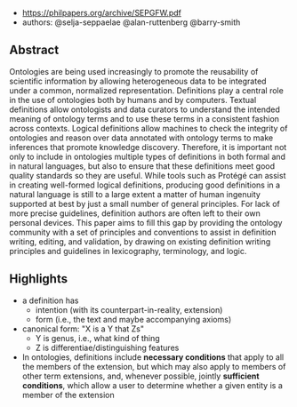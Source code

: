 
- https://philpapers.org/archive/SEPGFW.pdf
- authors: @selja-seppaelae @alan-ruttenberg @barry-smith 

## Abstract

Ontologies are being used increasingly to promote the reusability of scientific information by allowing heterogeneous data to be integrated under a common, normalized representation. Definitions play a central role in the use of ontologies both by humans and by computers. Textual definitions allow ontologists and data curators to understand the intended meaning of ontology terms and to use these terms in a consistent fashion across contexts. Logical definitions allow machines to check the integrity of ontologies and reason over data annotated with ontology terms to make inferences that promote knowledge discovery. Therefore, it is important not only to include in ontologies multiple types of definitions in both formal and in natural languages, but also to ensure that these definitions meet good quality standards so they are useful. While tools such as Protégé can assist in creating well-formed logical definitions, producing good definitions in a natural language is still to a large extent a matter of human ingenuity supported at best by just a small number of general principles. For lack of more precise guidelines, definition authors are often left to their own personal devices. This paper aims to fill this gap by providing the ontology community with a set of principles and conventions to assist in definition writing, editing, and validation, by drawing on existing definition writing principles and guidelines in lexicography, terminology, and logic.

## Highlights

- a definition has 
  - intention (with its counterpart-in-reality, extension)
  - form (i.e., the text and maybe accompanying axioms)
- canonical form: "X is a Y that Zs"
  - Y is genus, i.e., what kind of thing
  - Z is differentiae/distinguishing features
- In ontologies, definitions include
**necessary conditions** that apply to all the members
of the extension, but which may also apply to
members of other term extensions, and, whenever
possible, jointly **sufficient conditions**, which allow
a user to determine whether a given entity is a
member of the extension